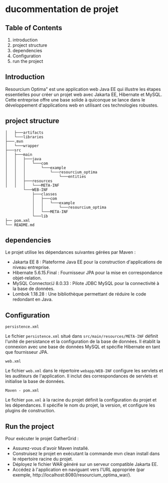 # ducommentation de projet

## Table of Contents

1. introduction
2. project structure
3. dependencies
4. Configuration
5. run the project

## Introduction
Resourcium Optima" est une application web Java EE qui illustre les étapes essentielles pour créer un projet web avec Jakarta EE, Hibernate et MySQL. Cette entreprise offre une base solide à quiconque se lance dans le développement d'applications web en utilisant ces technologies robustes.

## project structure
```├───.idea
│   ├───artifacts
│   └───libraries
├───.mvn
│   └───wrapper
├───src
│   ├───main
│   │   ├───java
│   │   │   └───com
│   │   │       └───example
│   │   │           └───resourcium_optima
│   │   │               └───entities
│   │   ├───resources
│   │   │   └───META-INF
        └───WEB-INF
            ├───classes
            │   ├───com
            │   │   └───example
            │   │       └───resourcium_optima
            │   └───META-INF
            └───lib
├── pom.xml                                         
└── README.md
```
## dependencies
Le projet utilise les dépendances suivantes gérées par Maven :

- Jakarta EE 8 : Plateforme Java EE pour la construction d'applications de niveau entreprise.
- Hibernate 5.6.15.Final : Fournisseur JPA pour la mise en correspondance objet-relation.
- MySQL Connector/J 8.0.33 : Pilote JDBC MySQL pour la connectivité à la base de données.
- Lombok 1.18.28 : Une bibliothèque permettant de réduire le code redondant en Java.

## Configuration
```persistence.xml```

Le fichier ``````persistence.xml`````` situé dans ```src/main/resources/META-INF``` définit l'unité de persistance et la configuration de la base de données. Il établit la connexion avec une base de données MySQL et spécifie Hibernate en tant que fournisseur JPA.

```web.xml```

Le fichier ```web.xml``` dans le répertoire ```webapp/WEB-INF``` configure les servlets et les auditeurs de l'application. Il inclut des correspondances de servlets et initialise la base de données.

```Maven - pom.xml```

Le fichier ```pom.xml``` à la racine du projet définit la configuration du projet et les dépendances. Il spécifie le nom du projet, la version, et configure les plugins de construction.

## Run the project
Pour exécuter le projet GatherGrid :

- Assurez-vous d'avoir Maven installé.
- Construisez le projet en exécutant la commande mvn clean install dans le répertoire racine du projet.
- Déployez le fichier WAR généré sur un serveur compatible Jakarta EE.
- Accédez à l'application en naviguant vers l'URL appropriée (par exemple, http://localhost:8080/resourcium_optima_war/).



